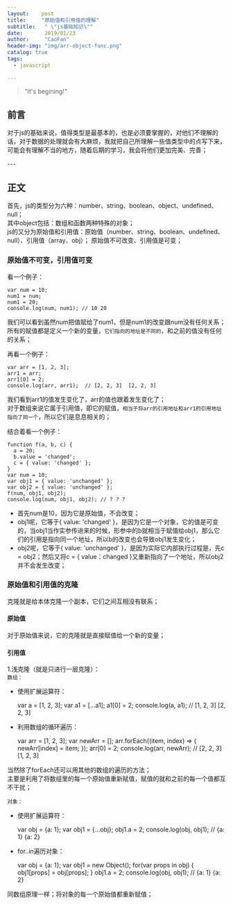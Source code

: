```yaml
---
layout:    post
title:     "原始值和引用值的理解"
subtitle:   " \"js基础知识\""
date:       2019/01/23
author:     "CaoFan"
header-img: "img/arr-object-func.png"
catalog: true
tags:
  - javascript

---
```


>"It's begining!" 

## 前言
对于js的基础来说，值得类型是最基本的，也是必须要掌握的，对他们不理解的话，对于数据的处理就会有大麻烦，我就把自己所理解一些值类型中的点写下来，可能会有理解不当的地方，随着后期的学习，我会将他们更加完美、完善；

<p id="build"></p>
---

## 正文

首先，js的类型分为六种：number、string、boolean、object、undefined、null；       
其中object包括：数组和函数两种特殊的对象；       
js的又分为原始值和引用值：原始值（number、string、boolean、undefined、null）、引用值（array、obj）；
原始值不可改变、引用值是可变；        

### 原始值不可变，引用值可变
看一个例子：     
    
    var num = 10;
    num1 = num;
    num1 = 20;
    console.log(num, num1); // 10 20

我们可以看到虽然num把值赋给了num1，但是num1的改变跟num没有任何关系；     
所有的赋值都是定义一个新的变量，`它们指向的地址是不同的`，和之前的值没有任何的关系；    

再看一个例子：
    
    var arr = [1, 2, 3];
    arr1 = arr;
    arr1[0] = 2;
    console.log(arr, arr1);  // [2, 2, 3]  [2, 2, 3]

我们看到arr1的值发生变化了，arr的值也跟着发生变化了；       
对于数组来说它属于引用值，即它的赋值，`相当于将arr的引用地址和arr1的引用地址指向了同一个`，所以它们是息息相关的；    

结合着看一个例子：

    function f(a, b, c) {
      a = 20;
      b.value = 'changed';
      c = { value: 'changed' };
    }
    var num = 10;
    var obj1 = { value: 'unchanged' };
    var obj2 = { value: 'unchanged' };
    f(num, obj1, obj2);
    console.log(num, obj1, obj2); // ? ? ?

* 首先num是10，因为它是原始值，不会改变；    
* obj1呢，它等于{ value: 'changed' }，是因为它是一个对象，它的值是可变的，当obj1当作实参传进来的时候，形参中的b就相当于赋值给obj1，那么它们的引用是指向同一个地址，所以b的改变也会导致obj1发生变化；        
* obj2呢，它等于{ value: 'unchanged' }，是因为实际它内部执行过程是，先c = obj2；然后又将c = { value：changed }又重新指向了一个地址，所以obj2并不会发生改变；      

### 原始值和引用值的克隆
克隆就是给本体克隆一个副本，它们之间互相没有联系；
#### 原始值
对于原始值来说，它的克隆就是直接赋值给一个新的变量；
#### 引用值
1.浅克隆（就是只进行一层克隆）：      
`数组：`    
* 使用扩展运算符：
    
    var a = [1, 2, 3];
    var a1 = [...a1];
    a1[0] = 2;
    console.log(a, a1); // [1, 2, 3] [2, 2, 3]

* 利用数组的循环遍历：

    var arr = [1, 2, 3];
    var newArr = [];
    arr.forEach((item, index) => {
      newArr[index] = item;
    });
    arr[0] = 2;
    console.log(arr, newArr); // [2, 2, 3] [1, 2, 3]

当然除了forEach还可以用其他的数组的遍历的方法；     
主要是利用了将数组里的每一个原始值重新赋值，赋值的就和之前的每一个值都互不干扰；    

`对象：`     
* 使用扩展运算符：   

    var obj = {a: 1};
    var obj1 = {...obj};
    obj1.a = 2;
    console.log(obj, obj1); // {a: 1} {a: 2}

* for..in遍历对象：   

    var obj = {a: 1};
    var obj1 = new Object();
    for(var props in obj) {
      obj1[props] = obj[props];
    }
    obj1.a = 2;
    console.log(obj, obj1); // {a: 1} {a: 2}

同数组原理一样；将对象的每一个原始值都重新赋值；